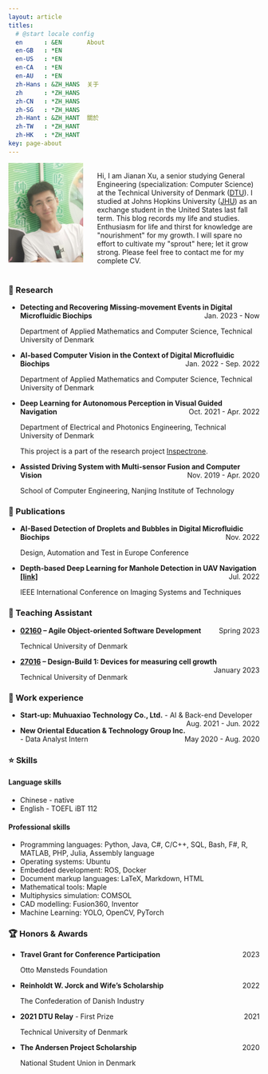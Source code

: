```yaml
---
layout: article
titles:
  # @start locale config
  en      : &EN       About
  en-GB   : *EN
  en-US   : *EN
  en-CA   : *EN
  en-AU   : *EN
  zh-Hans : &ZH_HANS  关于
  zh      : *ZH_HANS
  zh-CN   : *ZH_HANS
  zh-SG   : *ZH_HANS
  zh-Hant : &ZH_HANT  關於
  zh-TW   : *ZH_HANT
  zh-HK   : *ZH_HANT
key: page-about
---
```


<div style="float:left; margin-right:2em;">
    <img src="https://raw.githubusercontent.com/JiananAlvin/ImageBed/master/202201300229178.jpg" width="150"/>
</div>
<div>
    <br>Hi, I am Jianan Xu, a senior studying General Engineering (specialization: Computer Science) at the Technical University of Denmark (<a href="https://www.dtu.dk">DTU</a>). I studied at Johns Hopkins University (<a href="https://www.jhu.edu/">JHU</a>) as an exchange student in the United States last fall term. This blog records my life and studies. Enthusiasm for life and thirst for knowledge are "nourishment" for my growth. I will spare no effort to cultivate my "sprout" here; let it grow strong. Please feel free to contact me for my complete CV.
<br><br> </div>


### :microscope: Research

* <p style="text-align:left;"><b>Detecting and Recovering Missing-movement Events in Digital Microfluidic Biochips</b><span style="float:right;">Jan. 2023 - Now</span></p>
  <p>Department of Applied Mathematics and Computer Science, Technical University of Denmark</p>

* <p style="text-align:left;"><b>AI-based Computer Vision in the Context of Digital Microfluidic Biochips</b><span style="float:right;">Jan. 2022 - Sep. 2022</span></p>
  <p>Department of Applied Mathematics and Computer Science, Technical University of Denmark</p>
  
* <p style="text-align:left;"><b>Deep Learning for Autonomous Perception in Visual Guided Navigation</b><span style="float:right;">Oct. 2021 - Apr. 2022</span></p>
  <p>Department of Electrical and Photonics Engineering, Technical University of Denmark</p>
  <p>This project is a part of the research project <a href="https://www.elektro.dtu.dk/english/news/nyhed?id=f8b2908e-fac2-48ab-a1a5-060839e880c8">Inspectrone</a>.</p>

* <p style="text-align:left;"><b>Assisted Driving System with Multi-sensor Fusion and Computer Vision</b><span style="float:right;">Nov. 2019 - Apr. 2020</span></p>
  <p>School of Computer Engineering, Nanjing Institute of Technology </p>

### :newspaper: Publications

* <p style="text-align:left;"><b>AI-Based Detection of Droplets and Bubbles in Digital Microfluidic Biochips </b><span style="float:right;">Nov. 2022</span></p>
  <p>Design, Automation and Test in Europe Conference</p>

* <p style="text-align:left;"><b>Depth-based Deep Learning for Manhole Detection in UAV Navigation <a href="https://ieeexplore.ieee.org/abstract/document/9827720">[link]</a></b><span style="float:right;">Jul. 2022</span></p>
  <p>IEEE International Conference on Imaging Systems and Techniques</p>

### **:school:** Teaching Assistant

* <p style="text-align:left;"><b><a href="https://kurser.dtu.dk/course/02160">02160</a> – Agile Object-oriented Software Development</b><span style="float:right;">Spring 2023</span></p>
  <p>Technical University of Denmark</p>

* <p style="text-align:left;"><b><a href="https://kurser.dtu.dk/course/27016">27016</a> – Design-Build 1: Devices for measuring cell growth</b><span style="float:right;">January 2023</span></p>
  <p>Technical University of Denmark</p>

### :briefcase: Work experience

* <p style="text-align:left;"><b>Start-up: Muhuaxiao Technology Co., Ltd.</b> - AI & Back-end Developer<span style="float:right;">Aug. 2021 - Jun. 2022</span></p>
  
* <p style="text-align:left;"><b>New Oriental Education & Technology Group Inc.</b> - Data Analyst Intern<span style="float:right;">May 2020 - Aug. 2020</span></p>

### :star: Skills

#### Language skills

<p><ul>
  <li>Chinese - native</li>
  <li>English - TOEFL iBT 112</li>
</ul></p>

#### Professional skills

<p><ul>
  <li>Programming languages: Python, Java, C#, C/C++, SQL, Bash, F#, R, MATLAB, PHP, Julia, Assembly language</li>
  <li>Operating systems: Ubuntu</li>
  <li>Embedded development: ROS, Docker</li>
  <li>Document markup languages: LaTeX, Markdown, HTML</li>
  <li>Mathematical tools: Maple</li>
  <li>Multiphysics simulation: COMSOL</li>
  <li>CAD modelling: Fusion360, Inventor</li>
    <li>Machine Learning: YOLO, OpenCV, PyTorch</li> 
</ul></p>

### :trophy: Honors & Awards

* <p style="text-align:left;"><b>Travel Grant for Conference Participation</b><span style="float:right;">2023</span></p>
  <p>Otto Mønsteds Foundation</p>

* <p style="text-align:left;"><b>Reinholdt W. Jorck and Wife’s Scholarship</b><span style="float:right;">2022</span></p>
  <p>The Confederation of Danish Industry</p>

* <p style="text-align:left;"><b>2021 DTU Relay</b> - First Prize<span style="float:right;">2021</span></p>
  <p>Technical University of Denmark</p>

* <p style="text-align:left;"><b>The Andersen Project Scholarship</b><span style="float:right;">2020</span></p>
  <p>National Student Union in Denmark</p>



